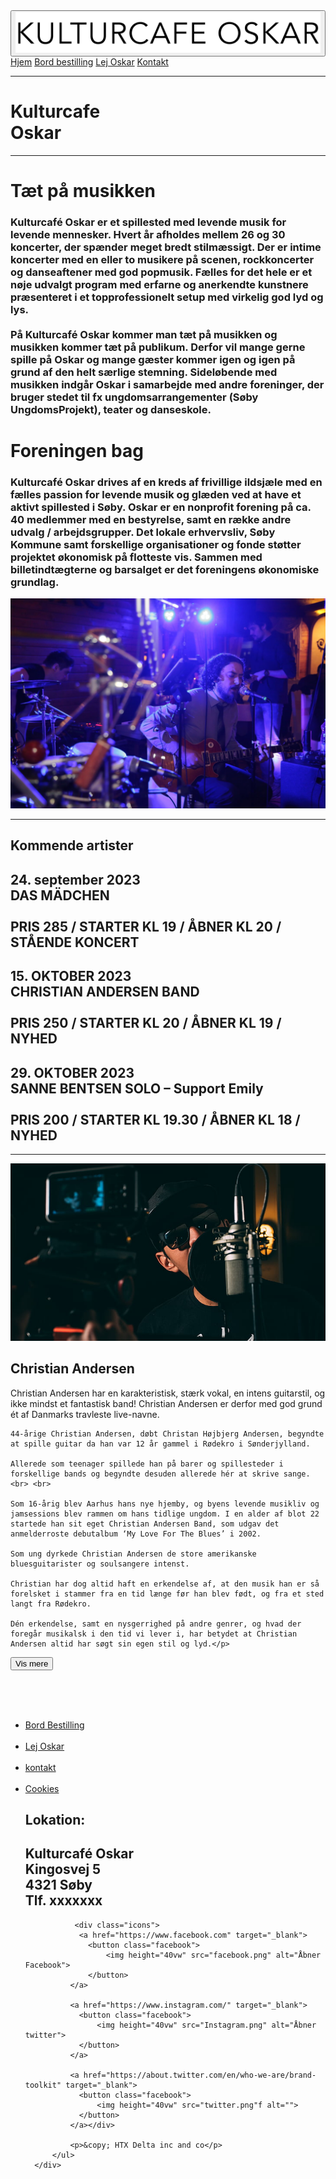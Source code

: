 <!DOCTYPE html>
<html lang="en">
<head>
    <meta charset="UTF-8">
    <meta name="viewport" content="width=device-width, initial-scale=1.0">
    <title>Kultur cafe</title>
    <!--Navn giv din side. Det er står oppe i fanen på din pc-->
  <link rel="stylesheet" href="style.css">
  <!--Husk altid at linke din css fil ellers virker den ikke:) -->
  <link rel="preconnect" href="https://fonts.googleapis.com">
<link rel="preconnect" href="https://fonts.gstatic.com" crossorigin>
<link href="https://fonts.googleapis.com/css2?family=Anton&family=Comfortaa:wght@300&display=swap" rel="stylesheet">
<link rel="icon" type="image/x-icon" href="5775761.png">
<link
    rel="stylesheet"
    href="https://cdnjs.cloudflare.com/ajax/libs/animate.css/4.1.1/animate.min.css"
  />
</head>

<!--for at få animationer skal man bruge dette link og en class som kan finde inde på animation.css-->
<body>
  <a href="index.html">
    <button class="logo">
        <img class="logo" src="Kopi af logo-oskar.png" alt="Logo">
    </button>
</a>
    <Div class="knap">
      <a href="KulturCafe-Oskar">Hjem</a> 
      <a href="KulturCafe-Oskar-bestil-bord"> Bord bestilling</a>
      <a href="KulturCafe-Oskar-Lej-cafeen"> Lej Oskar</a>
      <a href="KulturCafe-Oskar-kontakt-os"> Kontakt</a>
        <!--a href er der hvor du vil have en kanp hvor du føres til en af dine egne sider. Der hvor der nu står hjem er det er står på kappen.-->
    </Div>
 <hr>
 <!--hr er en horizontal linje man kan lave. Der skal også bruges css til det. Det punkt hedder også hr-->
   <div class="parallax"></div>
   <div class="overskrift"><h1 class="animate__animated animate__zoomIn">Kulturcafe <br> Oskar</h1></div>
   
   
   <div class="omlinje"><hr></div>

<div class="omost"><h1>Tæt på musikken</h1></div>
  <div class="omos"><h3>
  Kulturcafé Oskar er et spillested med levende musik for levende mennesker.
  Hvert år afholdes mellem 26 og 30 koncerter, der spænder meget bredt stilmæssigt. Der er intime koncerter med en eller to musikere på scenen, rockkoncerter og danseaftener med god popmusik.
  Fælles for det hele er et nøje udvalgt program med erfarne og anerkendte kunstnere præsenteret i et topprofessionelt setup med virkelig god lyd og lys.
  <br><br>På Kulturcafé Oskar kommer man tæt på musikken og musikken kommer tæt på publikum. Derfor vil mange gerne spille på Oskar og mange gæster kommer igen og igen på grund af den helt særlige stemning.
  Sideløbende med musikken indgår Oskar i samarbejde med andre foreninger, der bruger stedet til fx ungdomsarrangementer (Søby UngdomsProjekt), teater og danseskole.
  </div>
 
  <div class="omost"><h1>Foreningen bag</h1></div>
 <div class="omos"><h3>Kulturcafé Oskar drives af en kreds af frivillige ildsjæle med en fælles passion for levende musik og glæden ved at have et aktivt spillested i Søby.
  Oskar er en nonprofit forening på ca. 40 medlemmer med en bestyrelse, samt en række andre udvalg / arbejdsgrupper.
  Det lokale erhvervsliv, Søby Kommune samt forskellige organisationer og fonde støtter projektet økonomisk på flotteste vis. Sammen med billetindtægterne og barsalget er det foreningens økonomiske grundlag.
  </h3></div>
 
  
<div class="tætbillede"><img src="Kopi af stemning3.jpeg" alt="tæt på"></div> 

<div class="omos2"><hr></div>


<div class="program"><h2>Kommende artister</h2></div>

<div class="program1"> <h2>24. september 2023 <br>DAS MÄDCHEN <br><br>PRIS 285 / STARTER KL 19 / ÅBNER KL 20 / STÅENDE KONCERT</h2></div>

<div class="program2"><h2>15. OKTOBER 2023 <br>CHRISTIAN ANDERSEN BAND <br><br> PRIS 250 / STARTER KL 20 / ÅBNER KL 19 / NYHED</h2></div>

<div class="program3"><h2> 29. OKTOBER 2023 <br>SANNE BENTSEN SOLO – Support Emily <br><br>PRIS 200 / STARTER KL 19.30 / ÅBNER KL 18 / NYHED</h2></div>

<div class="programhr"><hr></div>

<div class="billede2"><img src="Kopi af christianandersen.jpg" alt=""></div>

<div class="chandersen"><h2>Christian Andersen</h2></div>



<!-- Tekstfelt, der altid er synligt -->
<div id="visibleText">
  <p>Christian Andersen har en karakteristisk, stærk vokal, en intens guitarstil, og ikke mindst et fantastisk band! Christian Andersen er derfor med god grund ét af Danmarks travleste live-navne.

    44-årige Christian Andersen, døbt Christan Højbjerg Andersen, begyndte at spille guitar da han var 12 år gammel i Rødekro i Sønderjylland.
  
    Allerede som teenager spillede han på barer og spillesteder i forskellige bands og begyndte desuden allerede hér at skrive sange. <br> <br>

    Som 16-årig blev Aarhus hans nye hjemby, og byens levende musikliv og jamsessions blev rammen om hans tidlige ungdom. I en alder af blot 22 startede han sit eget Christian Andersen Band, som udgav det anmelderroste debutalbum ‘My Love For The Blues’ i 2002.
    
    Som ung dyrkede Christian Andersen de store amerikanske bluesguitarister og soulsangere intenst.
    
    Christian har dog altid haft en erkendelse af, at den musik han er så forelsket i stammer fra en tid længe før han blev født, og fra et sted langt fra Rødekro.
    
    Dén erkendelse, samt en nysgerrighed på andre genrer, og hvad der foregår musikalsk i den tid vi lever i, har betydet at Christian Andersen altid har søgt sin egen stil og lyd.</p>
</div>


<!-- En knap, der udløser toggleMoreText() funktionen -->
<button class="mere" onclick="toggleMoreText()" id="toggleButton">Vis mere</button>




<!-- Tekstfelt, der skjules som standard -->
<div id="hiddenText" style="display: none">
  <p>
    2010 blev et vendepunkt
    Christian Andersens tredje album, GENLYD, blev det danske gennembrud for den 34-årige sanger, sangskriver og guitarist.
    
    GENLYD høstede 5 hjerter i Politiken, blev “Ugens Album" på P4 og modtog tre Nordic Music Awards-nomineringer.
    
    Christian vandt senere en Nordic Music Award for albummet AWAY (Årets Songwriter Album - 2015)
    
    GENLYD bringer for alvor Christian Andersen på landevejen, og gennem de sidste 25 år har han, både med band og som solo artist, spillet over 1500 koncerter i mere end tyve lande. 
    
    Christian Andersen havde desuden æren af at spille “opvarmning” for sin store helt, BB KING, hele tre gange!
    <br><br>
    Syvende album byder på duet med Holly Monroe
    Op gennem sine tredivere begynder Christian Andersen at fokusere mere intenst på sin sangskrivning. Han tager på flere ture til Nashville for at co-write. Disse ture bliver en stor inspiration for ham og ved en co-write session i netop Nashville bliver sangen BEFORE til.
    
    BEFORE ender som en duet med den engelske verdensstjerne JOSH STEIN, og udkommer på Christian Andersen Bands 2016 album, DEVIL ON HIS WAY.
    
    Alene og akustisk
    Christian udgiver for første gang et helt akustisk soloalbum i 2019 med titlen 1000 K.
    
    “Jeg har altid stræbt efter at lave sange som kan holde til at blive fremført af bare mig selv og en guitar. Alligevel har jeg aldrig udgivet sange på den måde. Det er så på tide nu”, sagde Christian omring udgivelsen.
    
    1000 K blev en succes. Ni nye originale sange, indspillet på den “gammeldags” måde. Alt hvad man hører på dette album, er Christian der synger og spiller akustisk guitar, mens ham tramper med foden. Ingen redigering, ingen overdubs!
    <br><br>
    Albummet gik #1 på den danske Vinyl Top-20 og dér blev den liggende flere uger.
    
    Den efterfølgende akustiske solo turné vandt en Nordic Music Award (Live Prisen 2020).
    
    Tilbage med bandet på kommende album, LOWER YOUR HAND
    Efter at have fokuseret på 1000 K, og turneret intensivt som solo artist gennem 2019, er Christian Andersen nu tilbage med fuldt band.
    
    Det niende album i rækken er klart, og sat til at udkomme 17. september 2023.
    
    For at fange lyden af et “tight” og sammenspillet band, som har rejst Europa tyndt i en tour bus, er albummet indspillet “live i studiet” på analoge bånd. Det har været med til at give albummet en helt særlig umiddelbarhed og autencitet!
    
    LOWER YOUR HAND er mixet af Grammy Award-vindende tekniker, Gene Rodrigues i New York. Russell er en sand mester i analog lyd og har optaget og mixet musik for en lang række
    internationale stjerner. Gene Rodrigues mixede desuden Christian Andersens gennembruds album, GENLYD.</p>
</div>


<script>
// JavaScript-funktionen toggleMoreText
function toggleMoreText() {
    // Find HTML-elementet med id "hiddenText"
    var hiddenTextElement = document.getElementById("hiddenText");

    // Skift display-stilen fra "none" til "block" eller omvendt
    if (hiddenTextElement.style.display === "none" || hiddenTextElement.style.display === "") {
        hiddenTextElement.style.display = "block";
        document.getElementById("toggleButton").textContent = "Vis mindre";
    } else {
        hiddenTextElement.style.display = "none";
        document.getElementById("toggleButton").textContent = "Vis mere";
    }
}
</script>


</body>
<br><br>
<br>

<footer>
  <div class='container'>
  <div class='row'>
      <div class='col-md-12'>
          <ul>
            <li><a href='KulturCafe-Oskar-bestil-bord'>Bord Bestilling</a></li> <br>
            <li><a href='KulturCafe-Oskar-Lej-cafeen'>Lej Oskar</a></li> <br> 
            <li><a href='KulturCafe-Oskar-kontakt-os'>kontakt</a></li> <br>
            <li><a href='KulturCafe-Oskar-cookies'>Cookies</a></li>
               <div class="sted1"><h2>Lokation:</h2></head></div>
               <div class="sted"><h2> Kulturcafé Oskar <br> Kingosvej 5 <br> 4321 Søby  <br> Tlf. xxxxxxx </h2></div>

               <div class="icons">
                <a href="https://www.facebook.com" target="_blank">
                  <button class="facebook">
                      <img height="40vw" src="facebook.png" alt="Åbner Facebook">
                  </button>
              </a>
              
              <a href="https://www.instagram.com/" target="_blank">
                <button class="facebook">
                    <img height="40vw" src="Instagram.png" alt="Åbner twitter">
                </button>
              </a>
              
              <a href="https://about.twitter.com/en/who-we-are/brand-toolkit" target="_blank">
                <button class="facebook">
                    <img height="40vw" src="twitter.png"f alt="">
                </button>
              </a></div>

              <p>&copy; HTX Delta inc and co</p>
          </ul>
      </div>
  </div>
  </div>


  <style>
    .icons a {
        text-decoration: none; /* Fjerner standardlink-udseende */
        display: inline-block; /* Gør ikonerne til inline-blokke */
    }
  </style>
</footer>
</html>
